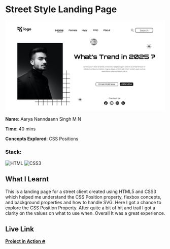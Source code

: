# Street Style Landing Page

![Street Style Landing Page](./1.png)

**Name**: Aarya Nanndaann Singh M N

**Time**: 40 mins 

**Concepts Explored**: CSS Positions

### **Stack**:

![HTML](https://img.shields.io/badge/-HTML-orange)
![CSS3](https://img.shields.io/badge/-CSS3-blue)

## What I Learnt

This is a landing page for a street client created using HTML5 and CSS3 which helped me understand the CSS Position property, flexbox concepts, and background properties and how to handle SVG. Here I got a chance to explore the CSS Position Property. After quite a bit of hit and trail I got a clarity on the values on what to use when. Overall It was a great experience.

## Live Link

**[Project in Action 🔥](https://street-trend.netlify.app/)**
